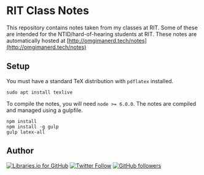 # RIT Class Notes
This repository contains notes taken from my classes at RIT. Some of these
are intended for the NTID/hard-of-hearing students at RIT. These notes are
automatically hosted at
[http://omgimanerd.tech/notes](http://omgimanerd.tech/notes)

## Setup
You must have a standard TeX distribution with `pdflatex` installed.
```
sudo apt install texlive
```
To compile the notes, you will need `node >= 6.0.0`. The notes are
compiled and managed using a gulpfile.
```
npm install
npm install -g gulp
gulp latex-all
```

## Author
[![Libraries.io for GitHub](https://img.shields.io/badge/Alvin%20Lin-omgimanerd-blue.svg)](http://omgimanerd.tech)
[![Twitter Follow](https://img.shields.io/twitter/follow/omgimanerd.svg?style=social&label=Follow)](https://twitter.com/omgimanerd)
[![GitHub followers](https://img.shields.io/github/followers/omgimanerd.svg?style=social&label=Follow)](https://github.com/omgimanerd)
